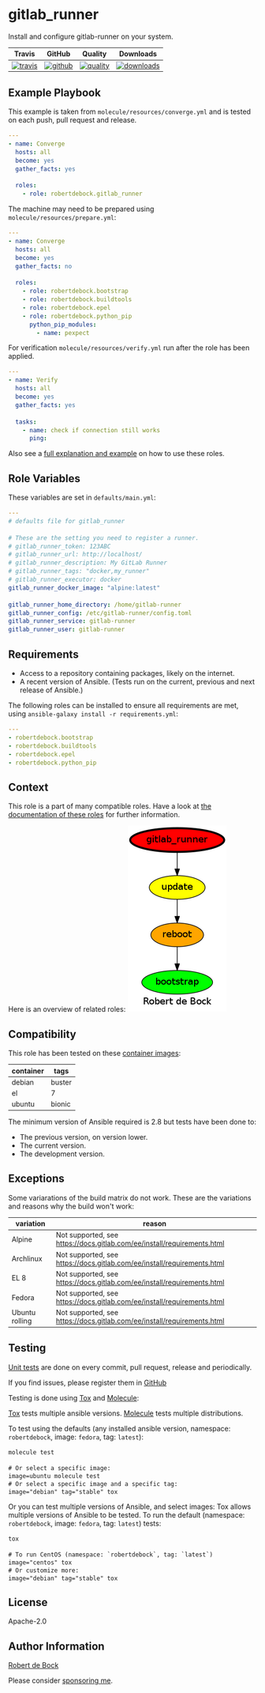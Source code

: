# gitlab_runner

Install and configure gitlab-runner on your system.

|Travis|GitHub|Quality|Downloads|
|------|------|-------|---------|
|[![travis](https://travis-ci.com/robertdebock/ansible-role-gitlab_runner.svg?branch=master)](https://travis-ci.com/robertdebock/ansible-role-gitlab_runner)|[![github](https://github.com/robertdebock/ansible-role-gitlab_runner/workflows/Ansible%20Molecule/badge.svg)](https://github.com/robertdebock/ansible-role-gitlab_runner/actions)|[![quality](https://img.shields.io/ansible/quality/40614)](https://galaxy.ansible.com/robertdebock/gitlab_runner)|[![downloads](https://img.shields.io/ansible/role/d/40614)](https://galaxy.ansible.com/robertdebock/gitlab_runner)|

## Example Playbook

This example is taken from `molecule/resources/converge.yml` and is tested on each push, pull request and release.
```yaml
---
- name: Converge
  hosts: all
  become: yes
  gather_facts: yes

  roles:
    - role: robertdebock.gitlab_runner
```

The machine may need to be prepared using `molecule/resources/prepare.yml`:
```yaml
---
- name: Converge
  hosts: all
  become: yes
  gather_facts: no

  roles:
    - role: robertdebock.bootstrap
    - role: robertdebock.buildtools
    - role: robertdebock.epel
    - role: robertdebock.python_pip
      python_pip_modules:
        - name: pexpect
```

For verification `molecule/resources/verify.yml` run after the role has been applied.
```yaml
---
- name: Verify
  hosts: all
  become: yes
  gather_facts: yes

  tasks:
    - name: check if connection still works
      ping:
```

Also see a [full explanation and example](https://robertdebock.nl/how-to-use-these-roles.html) on how to use these roles.

## Role Variables

These variables are set in `defaults/main.yml`:
```yaml
---
# defaults file for gitlab_runner

# These are the setting you need to register a runner.
# gitlab_runner_token: 123ABC
# gitlab_runner_url: http://localhost/
# gitlab_runner_description: My GitLab Runner
# gitlab_runner_tags: "docker,my_runner"
# gitlab_runner_executor: docker
gitlab_runner_docker_image: "alpine:latest"

gitlab_runner_home_directory: /home/gitlab-runner
gitlab_runner_config: /etc/gitlab-runner/config.toml
gitlab_runner_service: gitlab-runner
gitlab_runner_user: gitlab-runner
```

## Requirements

- Access to a repository containing packages, likely on the internet.
- A recent version of Ansible. (Tests run on the current, previous and next release of Ansible.)

The following roles can be installed to ensure all requirements are met, using `ansible-galaxy install -r requirements.yml`:

```yaml
---
- robertdebock.bootstrap
- robertdebock.buildtools
- robertdebock.epel
- robertdebock.python_pip

```

## Context

This role is a part of many compatible roles. Have a look at [the documentation of these roles](https://robertdebock.nl/) for further information.

Here is an overview of related roles:
![dependencies](https://raw.githubusercontent.com/robertdebock/drawings/artifacts/gitlab_runner.png "Dependency")

## Compatibility

This role has been tested on these [container images](https://hub.docker.com/):

|container|tags|
|---------|----|
|debian|buster|
|el|7|
|ubuntu|bionic|

The minimum version of Ansible required is 2.8 but tests have been done to:

- The previous version, on version lower.
- The current version.
- The development version.

## Exceptions

Some variarations of the build matrix do not work. These are the variations and reasons why the build won't work:

| variation                 | reason                 |
|---------------------------|------------------------|
| Alpine | Not supported, see https://docs.gitlab.com/ee/install/requirements.html |
| Archlinux | Not supported, see https://docs.gitlab.com/ee/install/requirements.html |
| EL 8 | Not supported, see https://docs.gitlab.com/ee/install/requirements.html |
| Fedora | Not supported, see https://docs.gitlab.com/ee/install/requirements.html |
| Ubuntu rolling | Not supported, see https://docs.gitlab.com/ee/install/requirements.html |


## Testing

[Unit tests](https://travis-ci.com/robertdebock/ansible-role-gitlab_runner) are done on every commit, pull request, release and periodically.

If you find issues, please register them in [GitHub](https://github.com/robertdebock/ansible-role-gitlab_runner/issues)

Testing is done using [Tox](https://tox.readthedocs.io/en/latest/) and [Molecule](https://github.com/ansible/molecule):

[Tox](https://tox.readthedocs.io/en/latest/) tests multiple ansible versions.
[Molecule](https://github.com/ansible/molecule) tests multiple distributions.

To test using the defaults (any installed ansible version, namespace: `robertdebock`, image: `fedora`, tag: `latest`):

```
molecule test

# Or select a specific image:
image=ubuntu molecule test
# Or select a specific image and a specific tag:
image="debian" tag="stable" tox
```

Or you can test multiple versions of Ansible, and select images:
Tox allows multiple versions of Ansible to be tested. To run the default (namespace: `robertdebock`, image: `fedora`, tag: `latest`) tests:

```
tox

# To run CentOS (namespace: `robertdebock`, tag: `latest`)
image="centos" tox
# Or customize more:
image="debian" tag="stable" tox
```

## License

Apache-2.0


## Author Information

[Robert de Bock](https://robertdebock.nl/)

Please consider [sponsoring me](https://github.com/sponsors/robertdebock).
